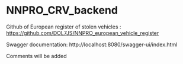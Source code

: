 # NNPRO_CRV_backend
Github of European register of stolen vehicles : https://github.com/DOL7JS/NNPRO_european_vehicle_register

Swagger documentation: http://localhost:8080/swagger-ui/index.html

Comments will be added
